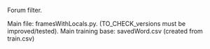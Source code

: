 Forum filter.

Main file: framesWithLocals.py. (TO_CHECK_versions must be improved/tested). Main training base: savedWord.csv (created from train.csv) 
